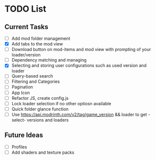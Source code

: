 # TODO List

## Current Tasks
- [ ] Add mod folder management
- [x] Add tabs to the mod view
- [ ] Download button on mod-items and mod view with prompting of your loader/version
- [ ] Dependency matching and managing
- [x] Selecting and storing user configurations such as used version and loader
- [ ] Query-based search
- [ ] Filtering and Categories
- [ ] Pagination
- [ ] App Icon
- [ ] Refactor JS, create config.js
- [ ] Lock loader selection if no other optiosn available
- [ ] Quick folder glance function
- [ ] Use https://api.modrinth.com/v2/tag/game_version && loader to get -select- versions and loaders

## Future Ideas
- [ ] Profiles
- [ ] Add shaders and texture packs
